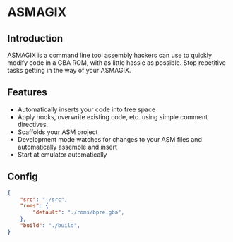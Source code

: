 # ASMAGIX

## Introduction
ASMAGIX is a command line tool assembly hackers can use to quickly modify code in a GBA ROM, with as little hassle as possible. Stop repetitive tasks getting in the way of your ASMAGIX.

## Features
- Automatically inserts your code into free space
- Apply hooks, overwrite existing code, etc. using simple comment directives.
- Scaffolds your ASM project
- Development mode watches for changes to your ASM files and automatically assemble and insert
- Start at emulator automatically

## Config

````json
{
    "src": "./src",
    "roms": {
        "default": "./roms/bpre.gba",
    },
    "build": "./build",
}
````